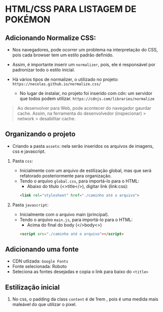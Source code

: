 # HTML/CSS PARA LISTAGEM DE POKÉMON

## Adicionando Normalize CSS:

- Nos navegadores, pode ocorrer um problema na interpretação do CSS, pois cada browser tem um estilo padrão definido.

- Assim, é importante inserir um `normalizer`, pois, ele é responsável por padronizar todo o estilo inicial.

- Há vários tipos de normalizer, o utilizado no projeto: `https://necolas.github.io/normalize.css/`
    - No lugar de instalar, no projeto foi inserido com cdn: um servidor que todos podem utilizar.
    `https://cdnjs.com/libraries/normalize`

> Ao desenvolver para Web, pode acontecer do navegador gaurdar cache. Assim, na ferramenta do desenvolvedor (inspecionar) > network > desabilitar cache.

## Organizando o projeto
- Criando a pasta `assets`: nela serão inseridos os arquivos de imagens, css e javascript.
1. Pasta `css`:
    - Inicialmente com um arquivo de estilização global, mas que será refatorado posteriormente para organização.
    - Tendo o arquivo `global.css`, para importá-lo para o HTML:
        - Abaixo do título (<>title</>), digitar link (link:css):
        ~~~html
        <link rel="stylesheet" href="./caminho até o arquivo">
        ~~~

2. Pasta `javascript`:
    - Inicialmente com o arquivo main (principal).
    - Tendo o arquivo `main.js`, para importá-lo para o HTML:
        - Acima do final do body (</>body<>)
        ~~~html
        <script src="./caminho até o arquivo"></script>
        ~~~
## Adicionando uma fonte

- CDN utlizada: `Google Fonts`
- Fonte selecionada: Roboto
- Seleciona as fontes desejadas e copia o link para baixo do `<title>`

## Estilização inicial

1. No css, o padding da class `content` é de 1rem , pois é uma medida mais maleável do que utilizar o pixel.